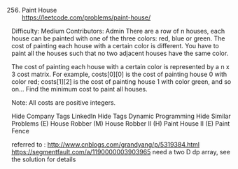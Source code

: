256. Paint House  
https://leetcode.com/problems/paint-house/

Difficulty: Medium
Contributors: Admin
There are a row of n houses, each house can be painted with one of the three colors: red, blue or green. The cost of painting each house with a certain color is different. You have to paint all the houses such that no two adjacent houses have the same color.

The cost of painting each house with a certain color is represented by a n x 3 cost matrix. For example, costs[0][0] is the cost of painting house 0 with color red; costs[1][2] is the cost of painting house 1 with color green, and so on... Find the minimum cost to paint all houses.

Note:
All costs are positive integers.

Hide Company Tags LinkedIn
Hide Tags Dynamic Programming
Hide Similar Problems (E) House Robber (M) House Robber II (H) Paint House II (E) Paint Fence

referred to :
http://www.cnblogs.com/grandyang/p/5319384.html
https://segmentfault.com/a/1190000003903965
need a two D dp array, see the solution for details
